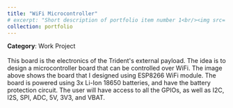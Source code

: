 ```yaml
---
title: "WiFi Microcontroller"
# excerpt: "Short description of portfolio item number 1<br/><img src='/images/500x300.png'>"
collection: portfolio
---
```


**Category**: Work Project<br/><br/>
This board is the electronics of the Trident's external payload. The idea is to design a  microcontroller board that can be controlled over WiFi. The image above shows the board that I designed using ESP8266 WiFi module. The board is powered using 3x Li-Ion 18650 batteries, and have the battery protection circuit. The user will have access to all the GPIOs, as well as I2C, I2S, SPI, ADC, 5V, 3V3, and VBAT.